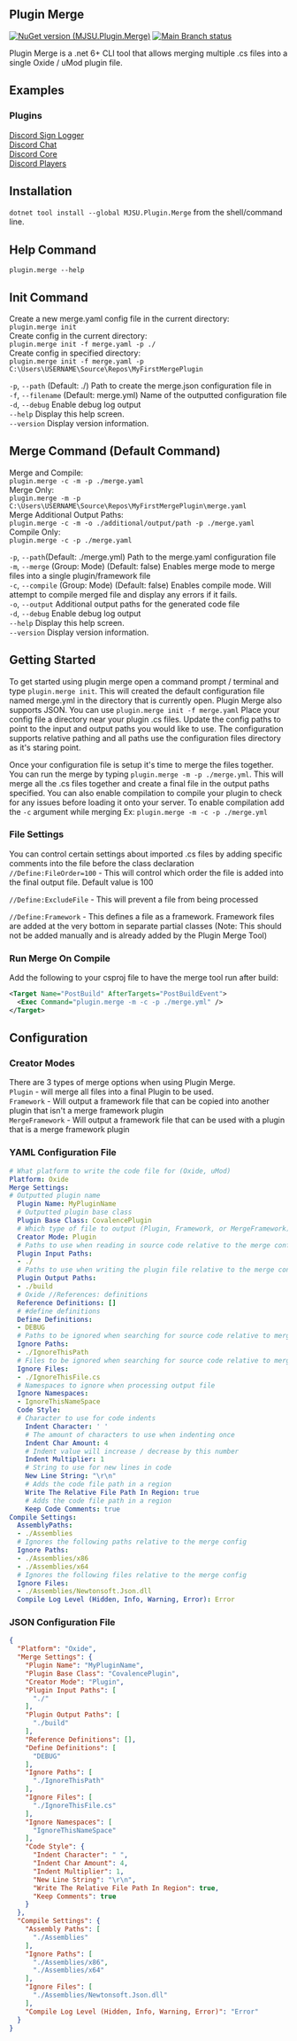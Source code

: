## Plugin Merge

[![NuGet version (MJSU.Plugin.Merge)](https://img.shields.io/nuget/v/MJSU.Plugin.Merge?style=flat-square)](https://www.nuget.org/packages/MJSU.Plugin.Merge/)
[![Main Branch status](https://github.com/dassjosh/Plugin.Merge/actions/workflows/ci.yml/badge.svg?branch=main)](https://github.com/dassjosh/Plugin.Merge/actions/workflows/ci.yml)

Plugin Merge is a .net 6+ CLI tool that allows merging multiple .cs files into a single Oxide / uMod plugin file.

## Examples

### Plugins
[Discord Sign Logger](https://github.com/dassjosh/Rust.DiscordSignLogger)  
[Discord Chat](https://github.com/dassjosh/Plugin.DiscordChat)  
[Discord Core](https://github.com/dassjosh/Plugin.DiscordCore)  
[Discord Players](https://github.com/dassjosh/Plugin.DiscordPlayers)  

## Installation
`dotnet tool install --global MJSU.Plugin.Merge` from the shell/command line.

## Help Command

`plugin.merge --help`

## Init Command

Create a new merge.yaml config file in the current directory:  
`plugin.merge init`  
Create config in the current directory:  
`plugin.merge init -f merge.yaml -p ./`  
Create config in specified directory:  
`plugin.merge init -f merge.yaml -p C:\Users\USERNAME\Source\Repos\MyFirstMergePlugin`

`-p`, `--path`  (Default: ./) Path to create the merge.json configuration file in  
`-f`, `--filename` (Default: merge.yml) Name of the outputted configuration file  
`-d`, `--debug` Enable debug log output  
`--help` Display this help screen.  
`--version` Display version information.

## Merge Command (Default Command)

Merge and Compile:  
`plugin.merge -c -m -p ./merge.yaml`  
Merge Only:  
`plugin.merge -m -p C:\Users\USERNAME\Source\Repos\MyFirstMergePlugin\merge.yaml`  
Merge Additional Output Paths:  
`plugin.merge -c -m -o ./additional/output/path -p ./merge.yaml`  
Compile Only:  
`plugin.merge -c -p ./merge.yaml`

`-p`, `--path`(Default: ./merge.yml) Path to the merge.yaml configuration file  
`-m`, `--merge` (Group: Mode) (Default: false) Enables merge mode to merge files into a single plugin/framework file  
`-c`, `--compile` (Group: Mode) (Default: false) Enables compile mode. Will attempt to compile merged file and display
any errors if it fails.  
`-o`, `--output` Additional output paths for the generated code file  
`-d`, `--debug` Enable debug log output  
`--help` Display this help screen.  
`--version` Display version information.

## Getting Started

To get started using plugin merge open a command prompt / terminal and type `plugin.merge init`. 
This will created the default configuration file named merge.yml in the directory that is currently open.
Plugin Merge also supports JSON. You can use `plugin.merge init -f merge.yaml`
Place your config file a directory near your plugin .cs files.
Update the config paths to point to the input and output paths you would like to use.
The configuration supports relative pathing and all paths use the configuration files directory as it's staring point.

Once your configuration file is setup it's time to merge the files together.
You can run the merge by typing `plugin.merge -m -p ./merge.yml`. 
This will merge all the .cs files together and create a final file in the output paths specified.
You can also enable compilation to compile your plugin to check for any issues before loading it onto your server.
To enable compilation add the `-c` argument while merging Ex: `plugin.merge -m -c -p ./merge.yml`

### File Settings
You can control certain settings about imported .cs files by adding specific comments into the file before the class declaration  
`//Define:FileOrder=100` - This will control which order the file is added into the final output file. Default value is 100  

`//Define:ExcludeFile` - This will prevent a file from being processed  

`//Define:Framework` - This defines a file as a framework. Framework files are added at the very bottom in separate partial classes 
(Note: This should not be added manually and is already added by the Plugin Merge Tool)  

### Run Merge On Compile

Add the following to your csproj file to have the merge tool run after build:

```xml
<Target Name="PostBuild" AfterTargets="PostBuildEvent">
  <Exec Command="plugin.merge -m -c -p ./merge.yml" />
</Target>
```
## Configuration

### Creator Modes
There are 3 types of merge options when using Plugin Merge.  
`Plugin` - will merge all files into a final Plugin to be used.  
`Framework` - Will output a framework file that can be copied into another plugin that isn't a merge framework plugin  
`MergeFramework` - Will output a framework file that can be used with a plugin that is a merge framework plugin  

### YAML Configuration File
```yaml
# What platform to write the code file for (Oxide, uMod)
Platform: Oxide
Merge Settings:
# Outputted plugin name
  Plugin Name: MyPluginName
  # Outputted plugin base class
  Plugin Base Class: CovalencePlugin
  # Which type of file to output (Plugin, Framework, or MergeFramework)
  Creator Mode: Plugin
  # Paths to use when reading in source code relative to the merge config
  Plugin Input Paths:
  - ./
  # Paths to use when writing the plugin file relative to the merge config
  Plugin Output Paths:
  - ./build
  # Oxide //References: definitions
  Reference Definitions: []
  # #define definitions
  Define Definitions:
  - DEBUG
  # Paths to be ignored when searching for source code relative to merge config
  Ignore Paths:
  - ./IgnoreThisPath
  # Files to be ignored when searching for source code relative to merge config
  Ignore Files:
  - ./IgnoreThisFile.cs
  # Namespaces to ignore when processing output file
  Ignore Namespaces:
  - IgnoreThisNameSpace
  Code Style:
  # Character to use for code indents
    Indent Character: ' '
    # The amount of characters to use when indenting once
    Indent Char Amount: 4
    # Indent value will increase / decrease by this number
    Indent Multiplier: 1
    # String to use for new lines in code
    New Line String: "\r\n"
    # Adds the code file path in a region
    Write The Relative File Path In Region: true
    # Adds the code file path in a region
    Keep Code Comments: true
Compile Settings:
  AssemblyPaths:
  - ./Assemblies
  # Ignores the following paths relative to the merge config
  Ignore Paths:
  - ./Assemblies/x86
  - ./Assemblies/x64
  # Ignores the following files relative to the merge config
  Ignore Files:
  - ./Assemblies/Newtonsoft.Json.dll
  Compile Log Level (Hidden, Info, Warning, Error): Error

```

### JSON Configuration File
```json
{
  "Platform": "Oxide",
  "Merge Settings": {
    "Plugin Name": "MyPluginName",
    "Plugin Base Class": "CovalencePlugin",
    "Creator Mode": "Plugin",
    "Plugin Input Paths": [
      "./"
    ],
    "Plugin Output Paths": [
      "./build"
    ],
    "Reference Definitions": [],
    "Define Definitions": [
      "DEBUG"
    ],
    "Ignore Paths": [
      "./IgnoreThisPath"
    ],
    "Ignore Files": [
      "./IgnoreThisFile.cs"
    ],
    "Ignore Namespaces": [
      "IgnoreThisNameSpace"
    ],
    "Code Style": {
      "Indent Character": " ",
      "Indent Char Amount": 4,
      "Indent Multiplier": 1,
      "New Line String": "\r\n",
      "Write The Relative File Path In Region": true,
      "Keep Comments": true
    }
  },
  "Compile Settings": {
    "Assembly Paths": [
      "./Assemblies"
    ],
    "Ignore Paths": [
      "./Assemblies/x86",
      "./Assemblies/x64"
    ],
    "Ignore Files": [
      "./Assemblies/Newtonsoft.Json.dll"
    ],
    "Compile Log Level (Hidden, Info, Warning, Error)": "Error"
  }
}
```
